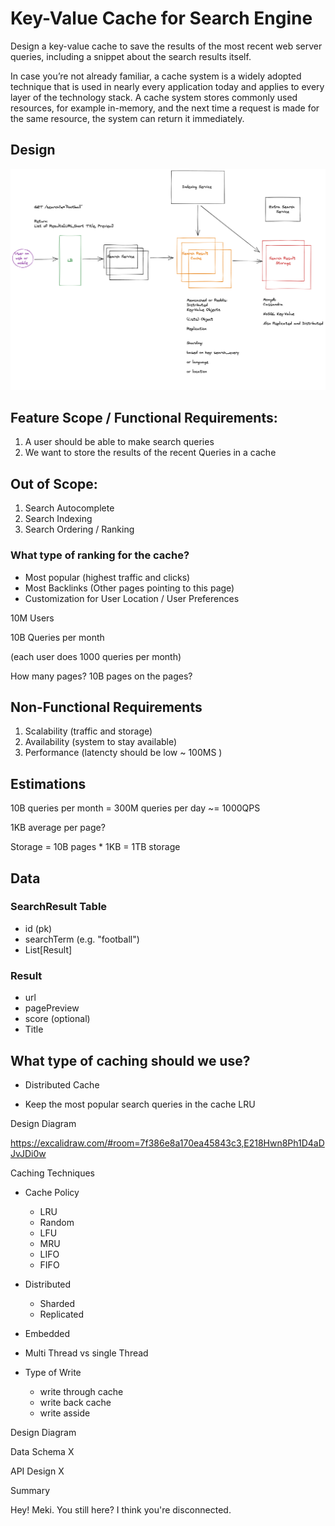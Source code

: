 # Key-Value Cache for Search Engine

Design a key-value cache to save the results of the most recent web server queries, including a snippet about the search results itself.

In case you’re not already familiar, a cache system is a widely adopted technique that is used in nearly every application today and applies to every layer of the technology stack. A cache system stores commonly used resources, for example in-memory, and the next time a request is made for the same resource, the system can return it immediately.



## Design

![Key Value Cache](./Untitled27.png)


## Feature Scope / Functional Requirements:


1. A user should be able to make search queries
2. We want to store the results of the recent Queries in a cache



## Out of Scope:
1. Search Autocomplete
2. Search Indexing
3. Search Ordering / Ranking


### What type of ranking for the cache?
- Most popular (highest traffic and clicks)
- Most Backlinks (Other pages pointing to this page)
- Customization for User Location / User Preferences


10M Users

10B Queries per month

(each user does 1000 queries per month)

How many pages? 10B pages on the pages?



## Non-Functional Requirements
1. Scalability (traffic and storage)
2. Availability (system to stay available)
3. Performance (latencty should be low ~ 100MS )


## Estimations

10B queries per month = 300M queries per day ~= 1000QPS


1KB average per page?


Storage = 10B pages * 1KB = 1TB storage



## Data

### SearchResult Table

+ id (pk)
+ searchTerm  (e.g. "football")
+ List[Result]


### Result
+ url
+ pagePreview
+ score (optional)
+ Title



## What type of caching should we use?

- Distributed Cache 

- Keep the most popular search queries in the cache
LRU


Design Diagram

https://excalidraw.com/#room=7f386e8a170ea45843c3,E218Hwn8Ph1D4aDJvJDi0w



Caching Techniques
- Cache Policy
	- LRU
	- Random
	- LFU
	- MRU
	- LIFO
	- FIFO

- Distributed 
	- Sharded 
	- Replicated 
- Embedded

- Multi Thread vs single Thread
- Type of Write
	- write through cache
	- write back cache
  - write asside






Design Diagram



Data Schema X

API Design X


Summary

Hey! Meki. You still here? I think you're disconnected.


